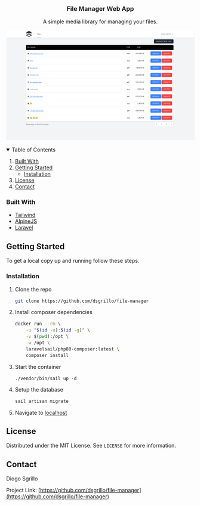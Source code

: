 
<!-- PROJECT LOGO -->
<br />

<p align="center">
  
  <h3 align="center">File Manager Web App</h3>

  <p align="center">
    A simple media library for managing your files.
  </p>
  
  <img src="./github/Screenshot.png" alt="Screenshot" />
</p>

<!-- TABLE OF CONTENTS -->
<details open="open">
  <summary>Table of Contents</summary>
  <ol>
    <li><a href="#built-with">Built With</a></li>
    <li>
      <a href="#getting-started">Getting Started</a>
      <ul>
        <li><a href="#installation">Installation</a></li>
      </ul>
    </li>
    <li><a href="#license">License</a></li>
    <li><a href="#contact">Contact</a></li>
  </ol>
</details>

### Built With

* [Tailwind](https://tailwindcss.com/)
* [AlpineJS](https://github.com/alpinejs/alpine)
* [Laravel](https://laravel.com)



<!-- GETTING STARTED -->
## Getting Started

To get a local copy up and running follow these steps.


### Installation

1. Clone the repo
   ```sh
   git clone https://github.com/dsgrillo/file-manager
   ```
2. Install composer dependencies
   ```sh
   docker run --rm \
       -u "$(id -u):$(id -g)" \
       -v $(pwd):/opt \
       -w /opt \
       laravelsail/php80-composer:latest \
       composer install
   ```
3. Start the container
   ```ssh
   ./vendor/bin/sail up -d
   ```
4. Setup the database
   ```sh
   sail artisan migrate
   ```
5. Navigate to [localhost](http://localhost)

<!-- LICENSE -->
## License

Distributed under the MIT License. See `LICENSE` for more information.

<!-- CONTACT -->
## Contact

Diogo Sgrillo

Project Link: [https://github.com/dsgrillo/file-manager](https://github.com/dsgrillo/file-manager)
